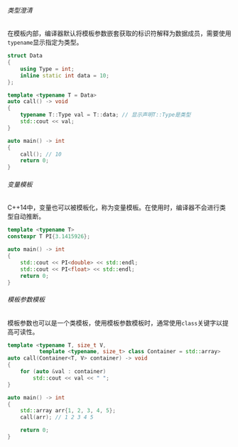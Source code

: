 ###### 类型澄清

在模板内部，编译器默认将模板参数嵌套获取的标识符解释为数据成员，需要使用`typename`显示指定为类型。

```cpp
struct Data
{
    using Type = int;
    inline static int data = 10;
};

template <typename T = Data>
auto call() -> void
{
    typename T::Type val = T::data; // 显示声明T::Type是类型
    std::cout << val;
}

auto main() -> int
{
    call(); // 10
    return 0;
}
```

###### 变量模板

C++14中，变量也可以被模板化，称为变量模板。在使用时，编译器不会进行类型自动推断。

```cpp
template <typename T>
constexpr T PI{3.1415926};

auto main() -> int
{
    std::cout << PI<double> << std::endl;
    std::cout << PI<float> << std::endl;
    return 0;
}
```

###### 模板参数模板

模板参数也可以是一个类模板，使用模板参数模板时，通常使用`class`关键字以提高可读性。

```cpp
template <typename T, size_t V,
          template <typename, size_t> class Container = std::array>
auto call(Container<T, V> container) -> void
{
    for (auto &val : container)
        std::cout << val << " ";
}

auto main() -> int
{
    std::array arr{1, 2, 3, 4, 5};
    call(arr); // 1 2 3 4 5

    return 0;
}
```

